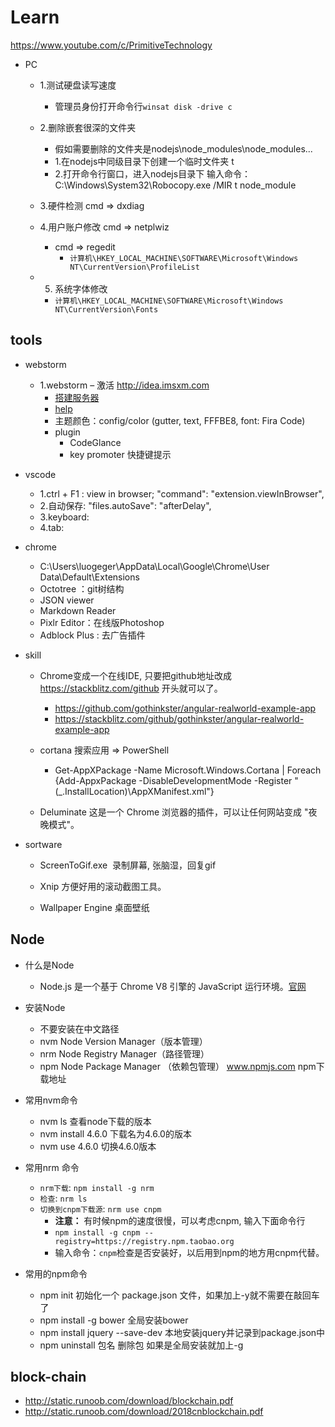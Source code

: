 
# Learn

https://www.youtube.com/c/PrimitiveTechnology
- PC
	- 1.测试硬盘读写速度
		- 管理员身份打开命令行``winsat disk -drive c``

	- 2.删除嵌套很深的文件夹
		- 假如需要删除的文件夹是nodejs\node_modules\node_modules...
		- 1.在nodejs中同级目录下创建一个临时文件夹 t
		- 2.打开命令行窗口，进入nodejs目录下
		输入命令：C:\Windows\System32\Robocopy.exe /MIR t node_module
		
	- 3.硬件检测 cmd => dxdiag
	
	- 4.用户账户修改 cmd => netplwiz
		- cmd => regedit
			- `计算机\HKEY_LOCAL_MACHINE\SOFTWARE\Microsoft\Windows NT\CurrentVersion\ProfileList`
	- 5. 系统字体修改
		- `计算机\HKEY_LOCAL_MACHINE\SOFTWARE\Microsoft\Windows NT\CurrentVersion\Fonts`
    
## tools
- webstorm
    - 1.webstorm 
    	– 激活 http://idea.imsxm.com 
        - [搭建服务器](http://blog.csdn.net/larennani/article/details/71447150?locationNum=9&fps=1)
        - [help](https://www.jetbrains.com/help/webstorm/meet-webstorm.html)
        - 主题颜色：config/color (gutter, text, FFFBE8, font: Fira Code)
        - plugin
		    - CodeGlance 
		    - key promoter 快捷键提示
		    
- vscode
    - 1.ctrl + F1 : view in browser; "command": "extension.viewInBrowser",
    - 2.自动保存: "files.autoSave": "afterDelay",
    - 3.keyboard: 
    - 4.tab: 
    
    
- chrome
	- C:\Users\luogeger\AppData\Local\Google\Chrome\User Data\Default\Extensions
	- Octotree ：git树结构
	- JSON viewer
	- Markdown Reader
	- Pixlr Editor：在线版Photoshop
	-  Adblock Plus : 去广告插件
	
- skill
	- Chrome变成一个在线IDE, 只要把github地址改成 https://stackblitz.com/github 开头就可以了。
		- https://github.com/gothinkster/angular-realworld-example-app
		- https://stackblitz.com/github/gothinkster/angular-realworld-example-app
		
	- cortana 搜索应用 => PowerShell
		- Get-AppXPackage -Name Microsoft.Windows.Cortana | Foreach {Add-AppxPackage -DisableDevelopmentMode -Register "$($_.InstallLocation)\AppXManifest.xml"}
		

	- Deluminate 这是一个 Chrome 浏览器的插件，可以让任何网站变成 "夜晚模式"。
		
- sortware
 	- ScreenToGif.exe  录制屏幕, 张脑湿，回复gif
	
	- Xnip 方便好用的滚动截图工具。
	
	- Wallpaper Engine 桌面壁纸
	 
## Node

- 什么是Node
  + Node.js 是一个基于 Chrome V8 引擎的 JavaScript 运行环境。[官网](https://www.nodojs.org)
  
- 安装Node
  + 不要安装在中文路径
  + nvm Node Version Manager（版本管理）
  + nrm Node Registry Manager（路径管理）
  + npm Node Package Manager （依赖包管理）
    www.npmjs.com npm下载地址
	
- 常用nvm命令
  + nvm ls 查看node下载的版本
  + nvm install 4.6.0 下载名为4.6.0的版本
  + nvm use 4.6.0 切换4.6.0版本
  
  
- 常用nrm 命令
  - ``nrm下载``: ``npm install -g nrm``
  - ``检查``: ``nrm ls``
  - ``切换到cnpm下载源``: ``nrm use cnpm ``
    - **注意：** 有时候npm的速度很慢，可以考虑cnpm, 输入下面命令行
    - ``npm install -g cnpm --registry=https://registry.npm.taobao.org``
    -  输入命令：``cnpm``检查是否安装好，以后用到npm的地方用cnpm代替。
  
- 常用的npm命令
  + npm init 初始化一个	package.json  文件，如果加上-y就不需要在敲回车了
  + npm install -g bower 全局安装bower
  + npm install jquery --save-dev 本地安装jquery并记录到package.json中
  + npm uninstall 包名 删除包 如果是全局安装就加上-g

## block-chain
  - http://static.runoob.com/download/blockchain.pdf
  - http://static.runoob.com/download/2018cnblockchain.pdf 















